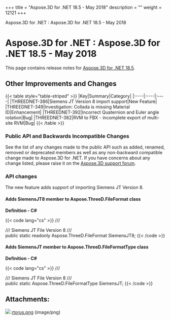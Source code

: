 +++
title = "Aspose.3D for .NET 18.5 - May 2018" 
description = "" 
weight = 12121 
+++

Aspose.3D for .NET : Aspose.3D for .NET 18.5 - May 2018  

# Aspose.3D for .NET : Aspose.3D for .NET 18.5 - May 2018


This page contains release notes for [Aspose.3D for .NET 18.5](https://downloads.aspose.com/3d/net).

## Other Improvements and Changes

{{< table style="table-striped" >}}
|Key|Summary|Category|
|:----|:----|:----|
|THREEDNET-386|Siemens JT Version 8 import support|New Feature|
|THREEDNET-349|Investigation: Collada is missing Material ID|Enhancement|
|THREEDNET-392|Incorrect Quaternion and Euler angle rotation|Bug|
|THREEDNET-382|RVM to FBX - incomplete export of multi-site RVM|Bug|
{{< /table >}}

### Public API and Backwards Incompatible Changes

See the list of any changes made to the public API such as added, renamed, removed or deprecated members as well as any non-backward compatible change made to Aspose.3D for .NET. If you have concerns about any change listed, please raise it on the [Aspose.3D support forum](http://www.aspose.com/community/forums/aspose.3d-product-family/535/showforum.aspx).

### API changes

The new feature adds support of importing Siemens JT Version 8.

#### Adds SiemensJT8 member to Aspose.ThreeD.FileFormat class

**Definition - C#**

{{< code lang="cs" >}}
/// <summary>
/// Siemens JT File Version 8
/// </summary>
public static readonly Aspose.ThreeD.FileFormat SiemensJT8;
{{< /code >}}

#### Adds SiemensJT member to Aspose.ThreeD.FileFormatType class

**Definition - C#**

{{< code lang="cs" >}}
/// <summary>
/// Siemens JT File Version 8
/// </summary>
public static Aspose.ThreeD.FileFormatType SiemensJT;
{{< /code >}}

## Attachments:

![](https://docs2.aspose.com/3d/net/images/icons/bullet_blue.gif) [rtorus.png](https://docs2.aspose.com/3d/net/attachments/66257011/66519041.png) (image/png)  

